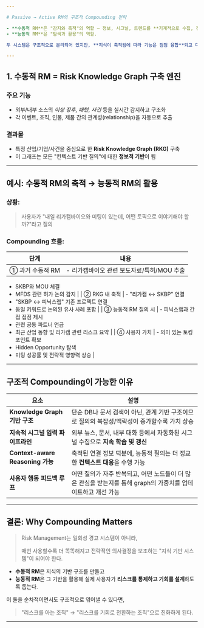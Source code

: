 ```yaml
---

# Passive → Active RM의 구조적 Compounding 전략

- **수동적 RM**은 "감지와 축적"의 역할 — 정보, 시그널, 트렌드를 **기계적으로 수집, 정제, 축적**함.
- **능동적 RM**은 "탐색과 활용"의 역할.

두 시스템은 구조적으로 분리되어 있지만, **지식이 축적됨에 따라 기능은 점점 융합**되고 다음과 같은 **지속적인 compounding 효과**가 발생하게 됨:

---
```


## 1. **수동적 RM = Risk Knowledge Graph 구축 엔진**

### 주요 기능

- 외부/내부 소스의 _이상 징후_, _패턴_, _사건_ 등을 실시간 감지하고 구조화
- 각 이벤트, 조직, 인물, 제품 간의 관계성(relationship)을 자동으로 추출

### 결과물

- 특정 산업/기업/사건을 중심으로 한 **Risk Knowledge Graph (RKG)** 구축
- 이 그래프는 모든 "컨텍스트 기반 질의"에 대한 **정보적 기반**이 됨

---

## 예시: 수동적 RM의 축적 → 능동적 RM의 활용

### 상황:

> 사용자가 "내일 리가캠바이오와 미팅이 있는데, 어떤 토픽으로 이야기해야 할까?"라고 질의

### Compounding 흐름:

| 단계             | 내용                                       |
| ---------------- | ------------------------------------------ |
| ① 과거 수동적 RM | - 리가캠바이오 관련 보도자료/특허/MOU 추출 |

- SKBP와 MOU 체결
- MFDS 관련 허가 논의 감지 |
  | ② RKG 내 축적 | - "리가캠 ↔ SKBP" 연결
- "SKBP ↔ 피닉스랩" 기존 프로젝트 연결
- 동일 키워드로 논의된 유사 사례 포함 |
  | ③ 능동적 RM 질의 시 | - 피닉스랩과 간접 접점 제시
- 관련 공동 파트너 언급
- 최근 산업 동향 및 리가캠 관련 리스크 요약 |
  | ④ 사용자 가치 | - 의미 있는 토킹 포인트 확보
- Hidden Opportunity 탐색
- 미팅 성공률 및 전략적 영향력 상승 |

---

## 구조적 Compounding이 가능한 이유

| 요소                              | 설명                                                                                                          |
| --------------------------------- | ------------------------------------------------------------------------------------------------------------- |
| **Knowledge Graph 기반 구조**     | 단순 DB나 문서 검색이 아닌, 관계 기반 구조이므로 질의의 복잡성/맥락성이 증가할수록 가치 상승                  |
| **지속적 시그널 입력 파이프라인** | 외부 뉴스, 문서, 내부 대화 등에서 자동화된 시그널 수집으로 **지속 학습 및 갱신**                              |
| **Context-aware Reasoning 가능**  | 축적된 연결 정보 덕분에, 능동적 질의는 더 정교한 **컨텍스트 대응**을 수행 가능                                |
| **사용자 행동 피드백 루프**       | 어떤 질의가 자주 반복되고, 어떤 노드들이 더 많은 관심을 받는지를 통해 graph의 가중치를 업데이트하고 개선 가능 |

---

## 결론: Why Compounding Matters

> Risk Management는 일회성 경고 시스템이 아니라,
>
> 매번 사용할수록 더 똑똑해지고 전략적인 의사결정을 보조하는 "지식 기반 시스템"이 되어야 한다.

- **수동적 RM**은 지식의 기반 구조를 만들고
- **능동적 RM**은 그 기반을 활용해 실제 사용자가 **리스크를 통제하고 기회를 설계**하도록 돕는다.

이 둘을 순차적이면서도 구조적으로 엮어낼 수 있다면,

> "리스크를 아는 조직" → "리스크를 기회로 전환하는 조직"으로 진화하게 된다.

---
